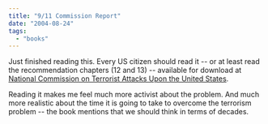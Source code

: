 ```yaml
---
title: "9/11 Commission Report"
date: "2004-08-24"
tags: 
  - "books"
---
```


Just finished reading this. Every US citizen should read it -- or at least read the recommendation chapters (12 and 13) -- available for download at [National Commission on Terrorist Attacks Upon the United States](http://www.9-11commission.gov/report/index.htm "National Commission on Terrorist Attacks Upon the United States").

Reading it makes me feel much more activist about the problem. And much more realistic about the time it is going to take to overcome the terrorism problem -- the book mentions that we should think in terms of decades.
